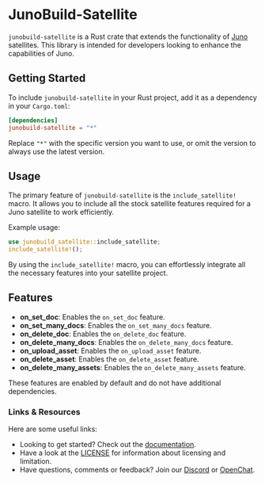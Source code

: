 # JunoBuild-Satellite

`junobuild-satellite` is a Rust crate that extends the functionality of [Juno](https://juno.build) satellites. This library is intended for developers looking to enhance the capabilities of Juno.

## Getting Started

To include `junobuild-satellite` in your Rust project, add it as a dependency in your `Cargo.toml`:

```toml
[dependencies]
junobuild-satellite = "*"
```

Replace `"*"` with the specific version you want to use, or omit the version to always use the latest version.

## Usage

The primary feature of `junobuild-satellite` is the `include_satellite!` macro. It allows you to include all the stock satellite features required for a Juno satellite to work efficiently.

Example usage:

```rust
use junobuild_satellite::include_satellite;
include_satellite!();
```

By using the `include_satellite!` macro, you can effortlessly integrate all the necessary features into your satellite project.

## Features

- **on_set_doc**: Enables the `on_set_doc` feature.
- **on_set_many_docs**: Enables the `on_set_many_docs` feature.
- **on_delete_doc**: Enables the `on_delete_doc` feature.
- **on_delete_many_docs**: Enables the `on_delete_many_docs` feature.
- **on_upload_asset**: Enables the `on_upload_asset` feature.
- **on_delete_asset**: Enables the `on_delete_asset` feature.
- **on_delete_many_assets**: Enables the `on_delete_many_assets` feature.

These features are enabled by default and do not have additional dependencies.

### Links & Resources

Here are some useful links:

- Looking to get started? Check out the [documentation](https://juno.build).
- Have a look at the [LICENSE](https://github.com/junobuild/juno/blob/main/src/libs/shared/LICENSE.md) for information about licensing and limitation.
- Have questions, comments or feedback? Join our [Discord](https://discord.gg/wHZ57Z2RAG) or [OpenChat](https://oc.app/community/vxgpi-nqaaa-aaaar-ar4lq-cai/?ref=xanzv-uaaaa-aaaaf-aneba-cai).
